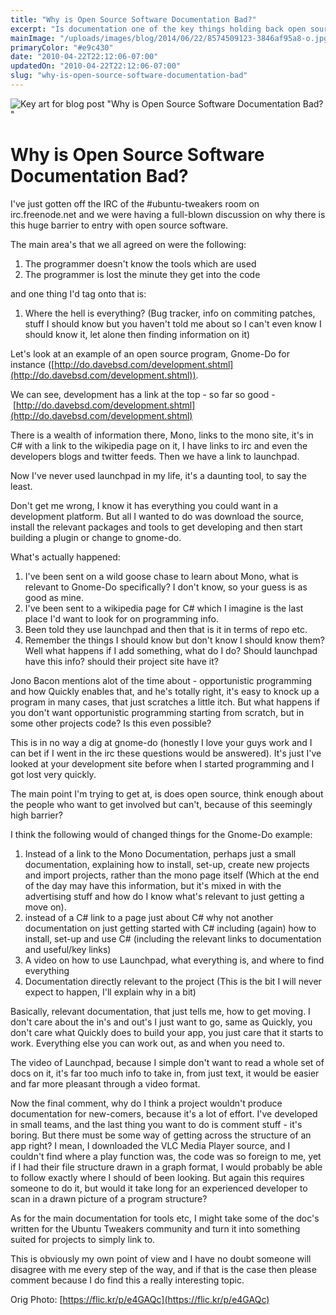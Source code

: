 ```yaml
---
title: "Why is Open Source Software Documentation Bad?"
excerpt: "Is documentation one of the key things holding back open source software?"
mainImage: "/uploads/images/blog/2014/06/22/8574509123-3846af95a8-o.jpg"
primaryColor: "#e9c430"
date: "2010-04-22T22:12:06-07:00"
updatedOn: "2010-04-22T22:12:06-07:00"
slug: "why-is-open-source-software-documentation-bad"
---
```

![Key art for blog post "Why is Open Source Software Documentation Bad? "](/uploads/images/blog/2014/06/22/8574509123-3846af95a8-o.jpg)

# Why is Open Source Software Documentation Bad? 

I've just gotten off the IRC of the #ubuntu-tweakers room on irc.freenode.net and we were having a full-blown discussion on why there is this huge barrier to entry with open source software.

The main area's that we all agreed on were the following: 

  1. The programmer doesn't know the tools which are used
  2. The programmer is lost the minute they get into the code

and one thing I'd tag onto that is: 

  1. Where the hell is everything? (Bug tracker, info on commiting patches, stuff I should know but you haven't told me about so I can't even know I should know it, let alone then finding information on it)

Let's look at an example of an open source program, Gnome-Do for instance ([http://do.davebsd.com/development.shtml](http://do.davebsd.com/development.shtml)).

We can see, development has a link at the top - so far so good - [http://do.davebsd.com/development.shtml](http://do.davebsd.com/development.shtml)

There is a wealth of information there, Mono, links to the mono site, it's in C# with a link to the wikipedia page on it, I have links to irc and even the developers blogs and twitter feeds. Then we have a link to launchpad.

Now I've never used launchpad in my life, it's a daunting tool, to say the least.

Don't get me wrong, I know it has everything you could want in a development platform. But all I wanted to do was download the source, install the relevant packages and tools to get developing and then start building a plugin or change to gnome-do.

What's actually happened: 

  1. I've been sent on a wild goose chase to learn about Mono, what is relevant to Gnome-Do specifically? I don't know, so your guess is as good as mine.
  2. I've been sent to a wikipedia page for C# which I imagine is the last place I'd want to look for on programming info.
  3. Been told they use launchpad and then that is it in terms of repo etc.
  4. Remember the things I should know but don't know I should know them? Well what happens if I add something, what do I do? Should launchpad have this info? should their project site have it?
  
Jono Bacon mentions alot of the time about - opportunistic programming and how Quickly enables that, and he's totally right, it's easy to knock up a program in many cases, that just scratches a little itch. But what happens if you don't want opportunistic programming starting from scratch, but in some other projects code? Is this even possible?

This is in no way a dig at gnome-do (honestly I love your guys work and I can bet if I went in the irc these questions would be answered). It's just I've looked at your development site before when I started programming and I got lost very quickly.

The main point I'm trying to get at, is does open source, think enough about the people who want to get involved but can't, because of this seemingly high barrier?

I think the following would of changed things for the Gnome-Do example:
 
  1. Instead of a link to the Mono Documentation, perhaps just a small documentation, explaining how to install, set-up, create new projects and import projects, rather than the mono page itself (Which at the end of the day may have this information, but it's mixed in with the advertising stuff and how do I know what's relevant to just getting a move on).
  2. instead of a C# link to a page just about C# why not another documentation on just getting started with C# including (again) how to install, set-up and use C# (including the relevant links to documentation and useful/key links)
  3. A video on how to use Launchpad, what everything is, and where to find everything
  4. Documentation directly relevant to the project (This is the bit I will never expect to happen, I'll explain why in a bit)

Basically, relevant documentation, that just tells me, how to get moving. I don't care about the in's and out's I just want to go, same as Quickly, you don't care what Quickly does to build your app, you just care that it starts to work. Everything else you can work out, as and when you need to.

The video of Launchpad, because I simple don't want to read a whole set of docs on it, it's far too much info to take in, from just text, it would be easier and far more pleasant through a video format.

Now the final comment, why do I think a project wouldn't produce documentation for new-comers, because it's a lot of effort. I've developed in small teams, and the last thing you want to do is comment stuff - it's boring. But there must be some way of getting across the structure of an app right? I mean, I downloaded the VLC Media Player source, and I couldn't find where a play function was, the code was so foreign to me, yet if I had their file structure drawn in a graph format, I would probably be able to follow exactly where I should of been looking. But again this requires someone to do it, but would it take long for an experienced developer to scan in a drawn picture of a program structure?

As for the main documentation for tools etc, I might take some of the doc's written for the Ubuntu Tweakers community and turn it into something suited for projects to simply link to.

This is obviously my own point of view and I have no doubt someone will disagree with me every step of the way, and if that is the case then please comment because I do find this a really interesting topic.

Orig Photo: [https://flic.kr/p/e4GAQc](https://flic.kr/p/e4GAQc)